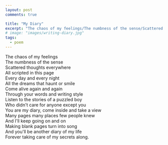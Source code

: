 ```yaml
---
layout: post
comments: true

title: "My Diary"
excerpt: "The chaos of my feelings/The numbness of the sense/Scattered thoughts everywhere/All scripted in this page"
# image: "images/writing-diary.jpg"
tags: 
  - poem
---
```



The chaos of my feelings  
The numbness of the sense  
Scattered thoughts everywhere  
All scripted in this page  
Every day and every night  
All the dreams that haunt or smile  
Come alive again and again  
Through your words and writing style  
Listen to the stories of a puzzled boy  
Who didn't care for anyone except you  
You are my diary, come inside and take a view  
Many pages many places few people knew  
And I'll keep going on and on  
Making blank pages turn into song  
And you'll be another diary of my life  
Forever taking care of my secrets along.    

